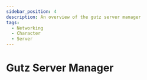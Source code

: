 ```yaml
---
sidebar_position: 4
description: An overview of the gutz server manager
tags:
  - Networking
  - Character
  - Server
---
```


# Gutz Server Manager
